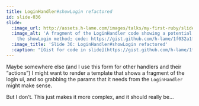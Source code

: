 ```yaml
---
title: LoginHandler#showLogin refactored
id: slide-036
slide:
  :image_url: http://assets.h-lame.com/images/talks/my-first-ruby/slides/036.png
  :image_alt: 'A fragment of the LoginHandler code showing a potential refactor to
    the showLogin method; code: https://gist.github.com/h-lame/1f032a1f8181fe220d6f1c2c4d98f64e#file-slide-36-showlogin-rb'
  :image_title: 'Slide 36: LoginHandler#showLogin refactored'
  :caption: "[Gist for code in slide](https://gist.github.com/h-lame/1f032a1f8181fe220d6f1c2c4d98f64e#file-slide-36-showlogin-rb)\n"
---
```

Maybe somewhere else (and I use this form for other handlers and their “actions”) I might want to render a template that shows a fragment of the login ui, and so grabbing the params that it needs from the `LoginHandler` might make sense.

But I don’t.  This just makes it more complex, and it should really be…

